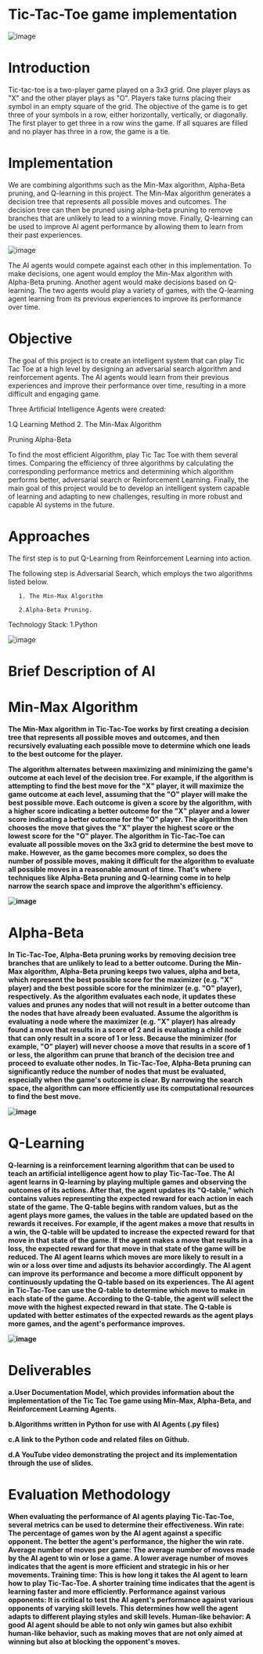 <b><H1>Tic-Tac-Toe game implementation</H1></b>
















![image](https://github.com/aishwaryaedupuganti/Tic-Tac-Toe--Project-AI/assets/78846108/84f6a690-7789-44d7-9678-8ffdb1fa1489)


<b><H1>Introduction</H1></b>

Tic-tac-toe is a two-player game played on a 3x3 grid. One player plays as "X" and the other player plays as "O". Players take turns placing their symbol in an empty square of the grid. The objective of the game is to get three of your symbols in a row, either horizontally, vertically, or diagonally. The first player to get three in a row wins the game. If all squares are filled and no player has three in a row, the game is a tie.


<b><H1>Implementation</H1></b>

We are combining algorithms such as the Min-Max algorithm, Alpha-Beta pruning, and Q-learning in this project. The Min-Max algorithm generates a decision tree that represents all possible moves and outcomes. The decision tree can then be pruned using alpha-beta pruning to remove branches that are unlikely to lead to a winning move. Finally, Q-learning can be used to improve AI agent performance by allowing them to learn from their past experiences.


![image](https://github.com/aishwaryaedupuganti/Tic-Tac-Toe--Project-AI/assets/78846108/463c795a-fdee-4929-a7cf-892ef035a6be)

The AI agents would compete against each other in this implementation. To make decisions, one agent would employ the Min-Max algorithm with Alpha-Beta pruning. Another agent would make decisions based on Q-learning. The two agents would play a variety of games, with the Q-learning agent learning from its previous experiences to improve its performance over time.

<b><H1>Objective</H1></b>

The goal of this project is to create an intelligent system that can play Tic Tac Toe at a high level by designing an adversarial search algorithm and reinforcement agents. The AI agents would learn from their previous experiences and improve their performance over time, resulting in a more difficult and engaging game.

Three Artificial Intelligence Agents were created:

1.Q Learning Method
2. The Min-Max Algorithm

Pruning Alpha-Beta

To find the most efficient Algorithm, play Tic Tac Toe with them several times. Comparing the efficiency of three algorithms by calculating the corresponding performance metrics and determining which algorithm performs better, adversarial search or Reinforcement Learning. Finally, the main goal of this project would be to develop an intelligent system capable of learning and adapting to new challenges, resulting in more robust and capable AI systems in the future.

<b><H1>Approaches</H1></b>

The first step is to put Q-Learning from Reinforcement Learning into action.

The following step is Adversarial Search, which employs the two algorithms listed below.

       1. The Min-Max Algorithm
       
       2.Alpha-Beta Pruning. 

Technology Stack: 1.Python

![image](https://github.com/aishwaryaedupuganti/Tic-Tac-Toe--Project-AI/assets/78846108/645901cf-bd09-49e7-95d2-31d491d6482c)

<b><H1>Brief Description of AI</H1><b>

<b><H1>Min-Max Algorithm</H1></b>

The Min-Max algorithm in Tic-Tac-Toe works by first creating a decision tree that represents all possible moves and outcomes, and then recursively evaluating each possible move to determine which one leads to the best outcome for the player.

The algorithm alternates between maximizing and minimizing the game's outcome at each level of the decision tree. For example, if the algorithm is attempting to find the best move for the "X" player, it will maximize the game outcome at each level, assuming that the "O" player will make the best possible move.
Each outcome is given a score by the algorithm, with a higher score indicating a better outcome for the "X" player and a lower score indicating a better outcome for the "O" player. The algorithm then chooses the move that gives the "X" player the highest score or the lowest score for the "O" player.
The algorithm in Tic-Tac-Toe can evaluate all possible moves on the 3x3 grid to determine the best move to make. However, as the game becomes more complex, so does the number of possible moves, making it difficult for the algorithm to evaluate all possible moves in a reasonable amount of time. That's where techniques like Alpha-Beta pruning and Q-learning come in to help narrow the search space and improve the algorithm's efficiency.

![image](https://github.com/aishwaryaedupuganti/Tic-Tac-Toe--Project-AI/assets/78846108/8662d268-70eb-4f48-97ea-00ba7a72ce07)

<b><H1>Alpha-Beta</H1></b>
In Tic-Tac-Toe, Alpha-Beta pruning works by removing decision tree branches that are unlikely to lead to a better outcome.
During the Min-Max algorithm, Alpha-Beta pruning keeps two values, alpha and beta, which represent the best possible score for the maximizer (e.g. "X" player) and the best possible score for the minimizer (e.g. "O" player), respectively. As the algorithm evaluates each node, it updates these values and prunes any nodes that will not result in a better outcome than the nodes that have already been evaluated.
Assume the algorithm is evaluating a node where the maximizer (e.g. "X" player) has already found a move that results in a score of 2 and is evaluating a child node that can only result in a score of 1 or less. Because the minimizer (for example, "O" player) will never choose a move that results in a score of 1 or less, the algorithm can prune that branch of the decision tree and proceed to evaluate other nodes.
In Tic-Tac-Toe, Alpha-Beta pruning can significantly reduce the number of nodes that must be evaluated, especially when the game's outcome is clear. By narrowing the search space, the algorithm can more efficiently use its computational resources to find the best move.

![image](https://github.com/aishwaryaedupuganti/Tic-Tac-Toe--Project-AI/assets/78846108/fa25b1f5-5ef6-4083-96c0-6c2057195594)

<b><H1>Q-Learning</H1></b>
Q-learning is a reinforcement learning algorithm that can be used to teach an artificial intelligence agent how to play Tic-Tac-Toe. The AI agent learns in Q-learning by playing multiple games and observing the outcomes of its actions. After that, the agent updates its "Q-table," which contains values representing the expected reward for each action in each state of the game.
The Q-table begins with random values, but as the agent plays more games, the values in the table are updated based on the rewards it receives. For example, if the agent makes a move that results in a win, the Q-table will be updated to increase the expected reward for that move in that state of the game. If the agent makes a move that results in a loss, the expected reward for that move in that state of the game will be reduced. The AI agent learns which moves are more likely to result in a win or a loss over time and adjusts its behavior accordingly. The AI agent can improve its performance and become a more difficult opponent by continuously updating the Q-table based on its experiences.
The AI agent in Tic-Tac-Toe can use the Q-table to determine which move to make in each state of the game. According to the Q-table, the agent will select the move with the highest expected reward in that state. The Q-table is updated with better estimates of the expected rewards as the agent plays more games, and the agent's performance improves.


![image](https://github.com/aishwaryaedupuganti/Tic-Tac-Toe--Project-AI/assets/78846108/1aa9c300-cf3e-4adc-aa15-5812106d2751)

<b><H1>Deliverables</H1></b>
a.User Documentation Model, which provides information about the implementation of the Tic Tac Toe game using Min-Max, Alpha-Beta, and Reinforcement Learning Agents.

b.Algorithms written in Python for use with AI Agents (.py files)

c.A link to the Python code and related files on Github.

d.A YouTube video demonstrating the project and its implementation through the use of slides.

<b><H1>Evaluation Methodology</H1></b>
When evaluating the performance of AI agents playing Tic-Tac-Toe, several metrics can be used to determine their effectiveness.
Win rate: The percentage of games won by the AI agent against a specific opponent. The better the agent's performance, the higher the win rate.
Average number of moves per game: The average number of moves made by the AI agent to win or lose a game. A lower average number of moves indicates that the agent is more efficient and strategic in his or her movements.
Training time: This is how long it takes the AI agent to learn how to play Tic-Tac-Toe. A shorter training time indicates that the agent is learning faster and more efficiently.
Performance against various opponents: It is critical to test the AI agent's performance against various opponents of varying skill levels. This determines how well the agent adapts to different playing styles and skill levels.
Human-like behavior: A good AI agent should be able to not only win games but also exhibit human-like behavior, such as making moves that are not only aimed at winning but also at blocking the opponent's moves.










